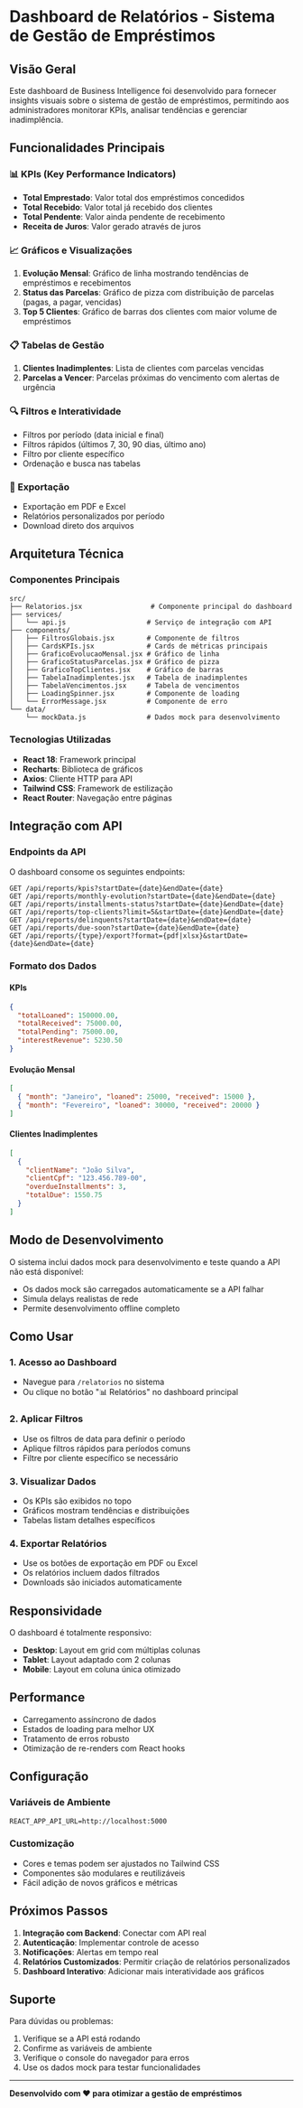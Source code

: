 # Dashboard de Relatórios - Sistema de Gestão de Empréstimos

## Visão Geral

Este dashboard de Business Intelligence foi desenvolvido para fornecer insights visuais sobre o sistema de gestão de empréstimos, permitindo aos administradores monitorar KPIs, analisar tendências e gerenciar inadimplência.

## Funcionalidades Principais

### 📊 KPIs (Key Performance Indicators)
- **Total Emprestado**: Valor total dos empréstimos concedidos
- **Total Recebido**: Valor total já recebido dos clientes
- **Total Pendente**: Valor ainda pendente de recebimento
- **Receita de Juros**: Valor gerado através de juros

### 📈 Gráficos e Visualizações
1. **Evolução Mensal**: Gráfico de linha mostrando tendências de empréstimos e recebimentos
2. **Status das Parcelas**: Gráfico de pizza com distribuição de parcelas (pagas, a pagar, vencidas)
3. **Top 5 Clientes**: Gráfico de barras dos clientes com maior volume de empréstimos

### 📋 Tabelas de Gestão
1. **Clientes Inadimplentes**: Lista de clientes com parcelas vencidas
2. **Parcelas a Vencer**: Parcelas próximas do vencimento com alertas de urgência

### 🔍 Filtros e Interatividade
- Filtros por período (data inicial e final)
- Filtros rápidos (últimos 7, 30, 90 dias, último ano)
- Filtro por cliente específico
- Ordenação e busca nas tabelas

### 📄 Exportação
- Exportação em PDF e Excel
- Relatórios personalizados por período
- Download direto dos arquivos

## Arquitetura Técnica

### Componentes Principais

```
src/
├── Relatorios.jsx                 # Componente principal do dashboard
├── services/
│   └── api.js                    # Serviço de integração com API
├── components/
│   ├── FiltrosGlobais.jsx        # Componente de filtros
│   ├── CardsKPIs.jsx             # Cards de métricas principais
│   ├── GraficoEvolucaoMensal.jsx # Gráfico de linha
│   ├── GraficoStatusParcelas.jsx # Gráfico de pizza
│   ├── GraficoTopClientes.jsx    # Gráfico de barras
│   ├── TabelaInadimplentes.jsx   # Tabela de inadimplentes
│   ├── TabelaVencimentos.jsx     # Tabela de vencimentos
│   ├── LoadingSpinner.jsx        # Componente de loading
│   └── ErrorMessage.jsx          # Componente de erro
└── data/
    └── mockData.js               # Dados mock para desenvolvimento
```

### Tecnologias Utilizadas

- **React 18**: Framework principal
- **Recharts**: Biblioteca de gráficos
- **Axios**: Cliente HTTP para API
- **Tailwind CSS**: Framework de estilização
- **React Router**: Navegação entre páginas

## Integração com API

### Endpoints da API

O dashboard consome os seguintes endpoints:

```
GET /api/reports/kpis?startDate={date}&endDate={date}
GET /api/reports/monthly-evolution?startDate={date}&endDate={date}
GET /api/reports/installments-status?startDate={date}&endDate={date}
GET /api/reports/top-clients?limit=5&startDate={date}&endDate={date}
GET /api/reports/delinquents?startDate={date}&endDate={date}
GET /api/reports/due-soon?startDate={date}&endDate={date}
GET /api/reports/{type}/export?format={pdf|xlsx}&startDate={date}&endDate={date}
```

### Formato dos Dados

#### KPIs
```json
{
  "totalLoaned": 150000.00,
  "totalReceived": 75000.00,
  "totalPending": 75000.00,
  "interestRevenue": 5230.50
}
```

#### Evolução Mensal
```json
[
  { "month": "Janeiro", "loaned": 25000, "received": 15000 },
  { "month": "Fevereiro", "loaned": 30000, "received": 20000 }
]
```

#### Clientes Inadimplentes
```json
[
  {
    "clientName": "João Silva",
    "clientCpf": "123.456.789-00",
    "overdueInstallments": 3,
    "totalDue": 1550.75
  }
]
```

## Modo de Desenvolvimento

O sistema inclui dados mock para desenvolvimento e teste quando a API não está disponível:

- Os dados mock são carregados automaticamente se a API falhar
- Simula delays realistas de rede
- Permite desenvolvimento offline completo

## Como Usar

### 1. Acesso ao Dashboard
- Navegue para `/relatorios` no sistema
- Ou clique no botão "📊 Relatórios" no dashboard principal

### 2. Aplicar Filtros
- Use os filtros de data para definir o período
- Aplique filtros rápidos para períodos comuns
- Filtre por cliente específico se necessário

### 3. Visualizar Dados
- Os KPIs são exibidos no topo
- Gráficos mostram tendências e distribuições
- Tabelas listam detalhes específicos

### 4. Exportar Relatórios
- Use os botões de exportação em PDF ou Excel
- Os relatórios incluem dados filtrados
- Downloads são iniciados automaticamente

## Responsividade

O dashboard é totalmente responsivo:
- **Desktop**: Layout em grid com múltiplas colunas
- **Tablet**: Layout adaptado com 2 colunas
- **Mobile**: Layout em coluna única otimizado

## Performance

- Carregamento assíncrono de dados
- Estados de loading para melhor UX
- Tratamento de erros robusto
- Otimização de re-renders com React hooks

## Configuração

### Variáveis de Ambiente
```env
REACT_APP_API_URL=http://localhost:5000
```

### Customização
- Cores e temas podem ser ajustados no Tailwind CSS
- Componentes são modulares e reutilizáveis
- Fácil adição de novos gráficos e métricas

## Próximos Passos

1. **Integração com Backend**: Conectar com API real
2. **Autenticação**: Implementar controle de acesso
3. **Notificações**: Alertas em tempo real
4. **Relatórios Customizados**: Permitir criação de relatórios personalizados
5. **Dashboard Interativo**: Adicionar mais interatividade aos gráficos

## Suporte

Para dúvidas ou problemas:
1. Verifique se a API está rodando
2. Confirme as variáveis de ambiente
3. Verifique o console do navegador para erros
4. Use os dados mock para testar funcionalidades

---

**Desenvolvido com ❤️ para otimizar a gestão de empréstimos**
